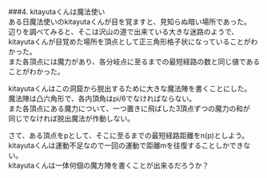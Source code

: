 ###4. kitayutaくんは魔法使い  
ある日魔法使いのkitayutaくんが目を覚ますと、見知らぬ暗い場所であった。  
辺りを調べてみると、そこは沢山の道で出来ている大きな迷路のようで、
kitayutaくんが目覚めた場所を頂点として正三角形格子状になっていることがわかった。  
また各頂点には魔力があり、各分岐点に至るまでの最短経路の数と同じ値であることがわかった。  
  
kitayutaくんはこの洞窟から脱出するために大きな魔法陣を書くことにした。  
魔法陣は凸六角形で、各内頂角はpi/6でなければならない。  
また各頂点にある魔力について、一つ置きに飛ばした3頂点ずつの魔力の和が  
同じでなければ脱出魔法が作動しない。  
  
さて、ある頂点をpとして、そこに至るまでの最短経路距離をn(p)としよう。  
kitayutaくんは運動不足なので一回の運動で距離mを往復することしかできない。  
kitayutaくんは一体何個の魔方陣を書くことが出来るだろうか？  
